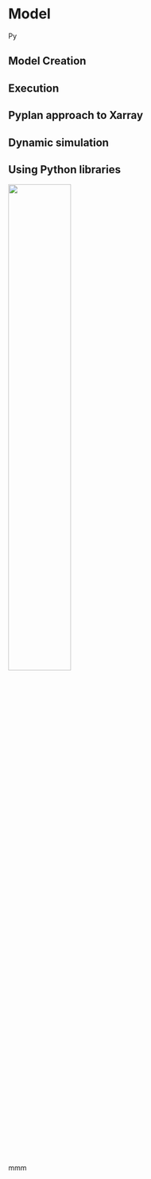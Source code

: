 # Model
Py
## Model Creation
## Execution
## Pyplan approach to Xarray
## Dynamic simulation
## Using Python libraries


<img src="image.jpg" width="50%" height="50%" />
<i class="icon-file"></i>
<i class="fa fa-folder-open"></i>

mmm
<!--stackedit_data:
eyJoaXN0b3J5IjpbLTE4MzYwNTM1MTksNTExODk1NTgwLDYzMD
I0MTg0NCwtMTQwNjg4NTQyMiwtNDA5MjYzNjIxLC0xNDQ2Mzcx
ODk3XX0=
-->
